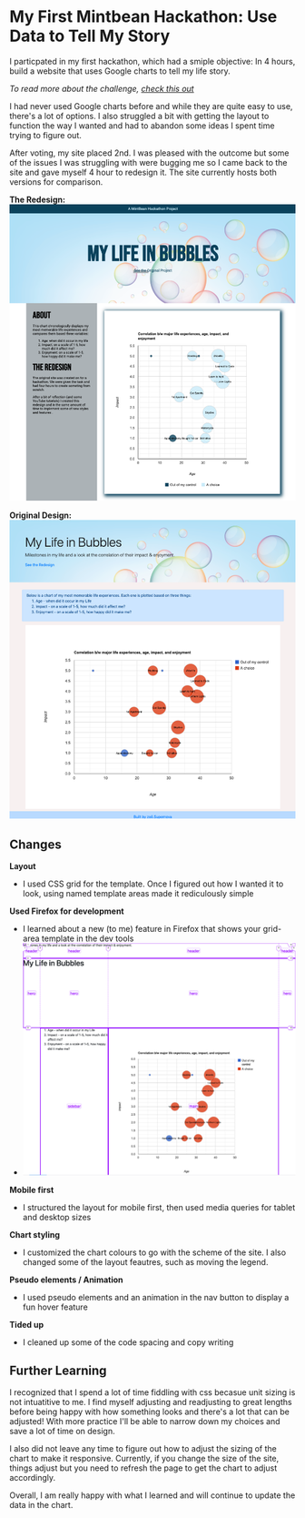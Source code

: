 # My First Mintbean Hackathon: Use Data to Tell My Story
I particpated in my first hackathon, which had a smiple objective: In 4 hours, build a website that uses Google charts to tell my life story. 

*To read more about the challenge, [check this out](https://github.com/MintbeanHackathons/2020-05-20-tell-your-story-in-data/blob/master/Challenge.md "Hackathon instructions")*

I had never used Google charts before and while they are quite easy to use, there's a lot of options. I also struggled a bit with getting the layout to function the way I wanted and had to abandon some ideas I spent time trying to figure out.

After voting, my site placed 2nd. I was pleased with the outcome but some of the issues I was struggling with were bugging me so I came back to the site and gave myself 4 hour to redesign it. The site currently hosts both versions for comparison.

**The Redesign:**
![the redesign of the site](https://github.com/zsiskos/mintbean-hackathon-tell-my-story/blob/master/assets/forReadme/theRedesign.png)


**Original Design:**
![the original site](https://github.com/zsiskos/mintbean-hackathon-tell-my-story/blob/master/assets/forReadme/originalDesign.png)


## Changes
**Layout**
- I used CSS grid for the template. Once I figured out how I wanted it to look, using named template areas made it rediculously simple

**Used Firefox for development**
- I learned about a new (to me) feature in Firefox that shows your grid-area template in the dev tools
- <img src="https://github.com/zsiskos/mintbean-hackathon-tell-my-story/blob/master/assets/forReadme/grid-areas.png" width=600>

**Mobile first**
- I structured the layout for mobile first, then used media queries for tablet and desktop sizes

**Chart styling**
- I customized the chart colours to go with the scheme of the site. I also changed some of the layout feautres, such as moving the legend.

**Pseudo elements / Animation**
- I used pseudo elements and an animation in the nav button to display a fun hover feature

**Tided up**
- I cleaned up some of the code spacing and copy writing

## Further Learning
I recognized that I spend a lot of time fiddling with css becasue unit sizing is not intuatitive to me. I find myself adjusting and readjusting to great lengths before being happy with how something looks and there's a lot that can be adjusted! With more practice I'll be able to narrow down my choices and save a lot of time on design.

I also did not leave any time to figure out how to adjust the sizing of the chart to make it responsive. Currently, if you change the size of the site, things adjust but you need to refresh the page to get the chart to adjust accordingly.

Overall, I am really happy with what I learned and will continue to update the data in the chart.







